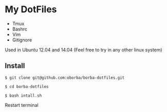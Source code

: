 # My DotFiles

* Tmux
* Bashrc
* Vim
* Gitignore

Used in Ubuntu 12.04 and 14.04 (Feel free to try in any other linux system)

## Install

 `$ git clone git@github.com:oborba/borba-dotfiles.git`

 `$ cd borba-dotfiles`

 `$ bash intall.sh`

  Restart terminal
